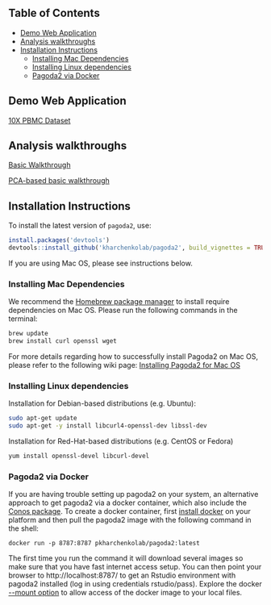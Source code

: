 ## Table of Contents

- [Demo Web Application](#demo-web-application)
- [Analysis walkthroughs](#analysis-walkthroughs)
- [Installation Instructions](#installation-instructions)
  * [Installing Mac Dependencies](#installing-mac-dependencies)
  * [Installing Linux dependencies](#installing-linux-dependencies)
  * [Pagoda2 via Docker](#pagoda2-via-docker)


## Demo Web Application

[10X PBMC Dataset](https://tinyurl.com/pagoda2demo)

## Analysis walkthroughs

[Basic Walkthrough](https://htmlpreview.github.io/?https://raw.githubusercontent.com/kharchenkolab/pagoda2/master/doc/pagoda2.walkthrough.html)

[PCA-based basic walkthrough](http://pklab.med.harvard.edu/peterk/p2/walkthrough.nb.html)

## Installation Instructions

To install the latest version of `pagoda2`, use:

```r
install.packages('devtools')
devtools::install_github('kharchenkolab/pagoda2', build_vignettes = TRUE)
```

If you are using Mac OS, please see instructions below. 

### Installing Mac Dependencies

We recommend the [Homebrew package manager](https://brew.sh/) to install require dependencies on Mac OS. Please run the following commands in the terminal:

```sh
brew update
brew install curl openssl wget
```

For more details regarding how to successfully install Pagoda2 on Mac OS, please refer to the following wiki page: [Installing Pagoda2 for Mac OS](https://github.com/kharchenkolab/pagoda2/wiki/Installing-Pagoda2-for-Mac-OS)


### Installing Linux dependencies

Installation for Debian-based distributions (e.g. Ubuntu):

```sh
sudo apt-get update
sudo apt-get -y install libcurl4-openssl-dev libssl-dev
```

Installation for Red-Hat-based distributions (e.g. CentOS or Fedora)

```sh
yum install openssl-devel libcurl-devel
```

### Pagoda2 via Docker 

If you are having trouble setting up pagoda2 on your system, an alternative approach to get pagoda2 via a docker container, which also include the [Conos package](https://github.com/hms-dbmi/conos). To create a docker container, first [install docker](https://docs.docker.com/install/) on your platform and then pull the pagoda2 image with the following command in the shell:

```
docker run -p 8787:8787 pkharchenkolab/pagoda2:latest
```

The first time you run the command it will download several images so make sure that you have fast internet access setup. You can then point your browser to http://localhost:8787/ to get an Rstudio environment with pagoda2 installed (log in using credentials rstudio/pass). Explore the docker [--mount option](https://docs.docker.com/storage/volumes/) to allow access of the docker image to your local files.

